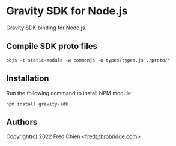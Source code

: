 # Gravity SDK for Node.js

Gravity SDK binding for Node.js.

## Compile SDK proto files

```shell
pbjs -t static-module -w commonjs -o types/types.js ./proto/*
```

## Installation

Run the following command to install NPM module:

```shell
npm install gravity-sdk
```

## Authors

Copyright(c) 2022 Fred Chien <<fred@brobridge.com>>
